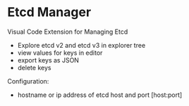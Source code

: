 # Etcd Manager
Visual Code Extension for Managing Etcd
- Explore etcd v2 and etcd v3 in explorer tree
- view values for keys in editor
- export keys as JSON
- delete keys 

Configuration:
- hostname or ip address of etcd host and port [host:port]
